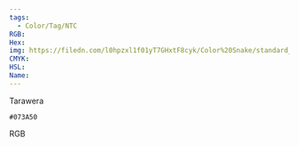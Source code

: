 ```yaml
---
tags:
  - Color/Tag/NTC
RGB:
Hex:
img: https://filedn.com/l0hpzxl1f01yT7GHxtF8cyk/Color%20Snake/standard_csv_to_svg/073A50.svg
CMYK:
HSL:
Name:
---
```

Tarawera
```palette
#073A50
```
RGB
